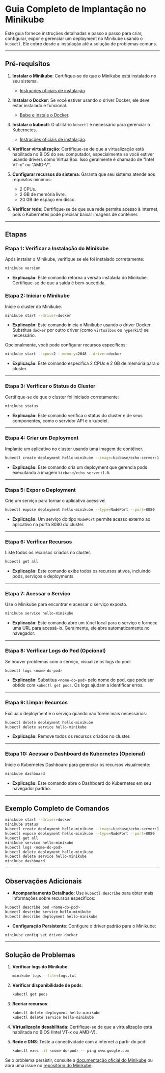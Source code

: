 # Guia Completo de Implantação no Minikube

Este guia fornece instruções detalhadas e passo a passo para criar, configurar, expor e gerenciar um deployment no Minikube usando o `kubectl`. Ele cobre desde a instalação até a solução de problemas comuns.

---

## Pré-requisitos

1. **Instalar o Minikube**:
   Certifique-se de que o Minikube está instalado no seu sistema.
   - [Instruções oficiais de instalação](https://minikube.sigs.k8s.io/docs/start/).

2. **Instalar o Docker**:
   Se você estiver usando o driver Docker, ele deve estar instalado e funcional.
   - [Baixe e instale o Docker](https://www.docker.com/products/docker-desktop).

3. **Instalar o kubectl**:
   O utilitário `kubectl` é necessário para gerenciar o Kubernetes.
   - [Instruções oficiais de instalação](https://kubernetes.io/docs/tasks/tools/).

4. **Verificar virtualização**:
   Certifique-se de que a virtualização está habilitada no BIOS do seu computador, especialmente se você estiver usando drivers como VirtualBox. Isso geralmente é chamado de "Intel VT-x" ou "AMD-V".

5. **Configurar recursos do sistema**:
   Garanta que seu sistema atende aos requisitos mínimos:
   - 2 CPUs.
   - 2 GB de memória livre.
   - 20 GB de espaço em disco.

6. **Verificar rede**:
   Certifique-se de que sua rede permite acesso à internet, pois o Kubernetes pode precisar baixar imagens de contêiner.

---

## Etapas

### Etapa 1: Verificar a Instalação do Minikube
Após instalar o Minikube, verifique se ele foi instalado corretamente:
```bash
minikube version
```
- **Explicação**: Este comando retorna a versão instalada do Minikube. Certifique-se de que a saída é bem-sucedida.

### Etapa 2: Iniciar o Minikube
Inicie o cluster do Minikube.
```bash
minikube start --driver=docker
```
- **Explicação**: Este comando inicia o Minikube usando o driver Docker. Substitua `docker` por outro driver (como `virtualbox` ou `hyperkit`) se necessário.

Opcionalmente, você pode configurar recursos específicos:
```bash
minikube start --cpus=2 --memory=2048 --driver=docker
```
- **Explicação**: Este comando especifica 2 CPUs e 2 GB de memória para o cluster.

---

### Etapa 3: Verificar o Status do Cluster
Certifique-se de que o cluster foi iniciado corretamente:
```bash
minikube status
```
- **Explicação**: Este comando verifica o status do cluster e de seus componentes, como o servidor API e o kubelet.

---

### Etapa 4: Criar um Deployment
Implante um aplicativo no cluster usando uma imagem de contêiner.
```bash
kubectl create deployment hello-minikube --image=kicbase/echo-server:1.0
```
- **Explicação**: Este comando cria um deployment que gerencia pods executando a imagem `kicbase/echo-server:1.0`.

---

### Etapa 5: Expor o Deployment
Crie um serviço para tornar o aplicativo acessível.
```bash
kubectl expose deployment hello-minikube --type=NodePort --port=8080
```
- **Explicação**: Um serviço do tipo `NodePort` permite acesso externo ao aplicativo na porta 8080 do cluster.

---

### Etapa 6: Verificar Recursos
Liste todos os recursos criados no cluster.
```bash
kubectl get all
```
- **Explicação**: Este comando exibe todos os recursos ativos, incluindo pods, serviços e deployments.

---

### Etapa 7: Acessar o Serviço
Use o Minikube para encontrar e acessar o serviço exposto.
```bash
minikube service hello-minikube
```
- **Explicação**: Este comando abre um túnel local para o serviço e fornece uma URL para acessá-lo. Geralmente, ele abre automaticamente no navegador.

---

### Etapa 8: Verificar Logs do Pod (Opcional)
Se houver problemas com o serviço, visualize os logs do pod:
```bash
kubectl logs <nome-do-pod>
```
- **Explicação**: Substitua `<nome-do-pod>` pelo nome do pod, que pode ser obtido com `kubectl get pods`. Os logs ajudam a identificar erros.

---

### Etapa 9: Limpar Recursos
Exclua o deployment e o serviço quando não forem mais necessários:
```bash
kubectl delete deployment hello-minikube
kubectl delete service hello-minikube
```
- **Explicação**: Remove todos os recursos criados no cluster.

---

### Etapa 10: Acessar o Dashboard do Kubernetes (Opcional)
Inicie o Kubernetes Dashboard para gerenciar os recursos visualmente:
```bash
minikube dashboard
```
- **Explicação**: Este comando abre o Dashboard do Kubernetes em seu navegador padrão.

---

## Exemplo Completo de Comandos

```bash
minikube start --driver=docker
minikube status
kubectl create deployment hello-minikube --image=kicbase/echo-server:1.0
kubectl expose deployment hello-minikube --type=NodePort --port=8080
kubectl get all
minikube service hello-minikube
kubectl logs <nome-do-pod>
kubectl delete deployment hello-minikube
kubectl delete service hello-minikube
minikube dashboard
```

---

## Observações Adicionais

- **Acompanhamento Detalhado**: Use `kubectl describe` para obter mais informações sobre recursos específicos:
```bash
kubectl describe pod <nome-do-pod>
kubectl describe service hello-minikube
kubectl describe deployment hello-minikube
```

- **Configuração Persistente**: Configure o driver padrão para o Minikube:
```bash
minikube config set driver docker
```

---

## Solução de Problemas

1. **Verificar logs do Minikube**:
   ```bash
   minikube logs --file=logs.txt
   ```

2. **Verificar disponibilidade de pods**:
   ```bash
   kubectl get pods
   ```

3. **Recriar recursos**:
   ```bash
   kubectl delete deployment hello-minikube
   kubectl delete service hello-minikube
   ```

4. **Virtualização desabilitada**:
   Certifique-se de que a virtualização está habilitada no BIOS (Intel VT-x ou AMD-V).

5. **Rede e DNS**:
   Teste a conectividade com a internet a partir do pod:
   ```bash
   kubectl exec -it <nome-do-pod> -- ping www.google.com
   ```

Se o problema persistir, consulte a [documentação oficial do Minikube](https://minikube.sigs.k8s.io/docs/) ou abra uma issue no [repositório do Minikube](https://github.com/kubernetes/minikube/issues/new/choose).
